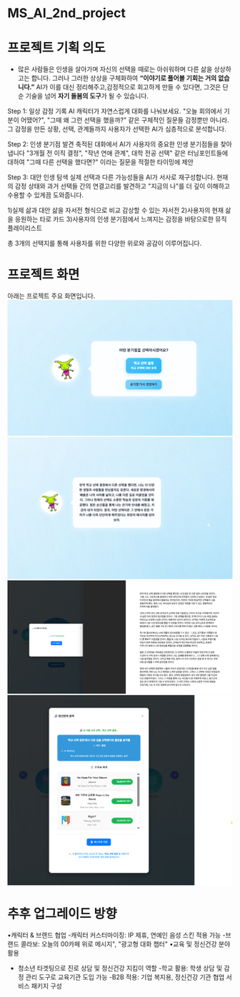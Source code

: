# MS_AI_2nd_project

# 프로젝트 기획 의도 
- 많은 사람들은 인생을 살아가며 자신의 선택을 때로는 아쉬워하며 다른 삶을 상상하고는 합니다.
  그러나 그러한 상상을 구체화하여 **“이야기로 풀어볼 기회는 거의 없습니다.”**
  AI가 이를 대신 정리해주고,감정적으로 회고하게 만들 수 있다면, 그것은 단순 기술을 넘어 **자기 돌봄의 도구**가 될 수 있습니다.

Step 1: 일상 감정 기록
AI 캐릭터가 자연스럽게 대화를 나눠보세요. 
"오늘 회의에서 기분이 어땠어?", "그때 왜 그런 선택을 했을까?" 같은 구체적인 질문들 감정뿐만 아니라. 그 감정을 만든 상황, 선택, 관계들까지 사용자가 선택한 AI가 심층적으로 분석합니다. 

Step 2: 인생 분기점 발견
축적된 대화에서 AI가 사용자의 중요한 인생 분기점들을 찾아냅니다
"3개월 전 이직 결정", "작년 연애 관계", 대학 전공 선택" 같은 터닝포인트들에 대하여 "그때 다른 선택을 했다면?" 이라는 질문을 적절한 타이밍에 제안 

Step 3: 대안 인생 탐색
실제 선택과 다른 가능성들을 AI가 서사로 재구성합니다.
현재의 감정 상태와 과거 선택들 간의 연결고리를 발견하고 "지금의 나"를 더 깊이 이해하고 수용할 수 있게끔 도와줍니다. 
 
1)실제 삶과 대안 삶을 자서전 형식으로 비교 감상할 수 있는 자서전 
2)사용자의 현재 삶을 응원하는 타로 카드
3)사용자의 인생 분기점에서 느껴지는 감정을 바탕으로한 뮤직 플레이리스트

총 3개의 선택지를 통해 사용자를 위한 다양한 위로와 공감이 이루어집니다. 



# 프로젝트 화면
아래는 프로젝트 주요 화면입니다.
![if_story_selectmoment](images/if_story_selectmoment.png)
![if_story_summary](images/if_story_summary.png)
![if_story_autobio](images/if_story_autobio.png)
![result_music](images/result_music.png)


# 추후 업그레이드 방향
•캐릭터 & 브랜드 협업
  -캐릭터 커스터마이징: IP 제휴, 연예인 음성 스킨 적용 가능
  -브랜드 콜라보: 오늘의 00카페 위로 메시지", "광고형 대화 챕터"
•교육 및 정신건강 분야 활용
  - 청소년 타겟팅으로 진로 상담 및 정신건강 지킴이 역할
  -학교 활용: 학생 상담 및 감정 관리 도구로 교육기관 도입 가능
  -B2B 적용: 기업 복지용, 정신건강 기관 협업 서비스 패키지 구성
